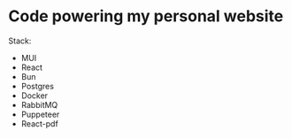 # Code powering my personal website

Stack:
- MUI
- React
- Bun
- Postgres
- Docker
- RabbitMQ
- Puppeteer
- React-pdf
